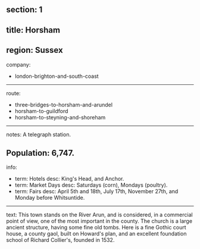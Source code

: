 section: 1
----
title: Horsham
----
region: Sussex
----
company:
- london-brighton-and-south-coast
----
route:
- three-bridges-to-horsham-and-arundel
- horsham-to-guildford
- horsham-to-steyning-and-shoreham
----
notes: A telegraph station.

Population: 6,747.
----
info:
- term: Hotels
  desc: King's Head, and Anchor.
- term: Market Days
  desc: Saturdays (corn), Mondays (poultry).
- term: Fairs
  desc: April 5th and 18th, July 17th, November 27th, and Monday before Whitsuntide.
----
text: This town stands on the River Arun, and is considered, in a commercial point of view, one of the most important in the county. The church is a large ancient structure, having some fine old tombs. Here is a fine Gothic court house, a county gaol, built on Howard's plan, and an excellent foundation school of Richard Collier's, founded in 1532.
